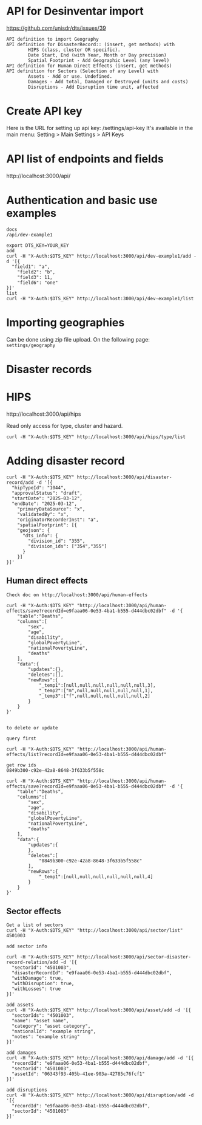 # API for Desinventar import

https://github.com/unisdr/dts/issues/39

```
API definition to import Geography
API definition for DisasterRecord:: (insert, get methods) with
		HIPS (class, cluster OR specific).
		Date Start, End (with Year, Month or Day precision)
		Spatial Footprint - Add Geographic Level (any level)
API definition for Human Direct Effects (insert, get methods)
API definition for Sectors (Selection of any Level) with
		Assets - Add or use. Undefined.
		Damages - Add total, Damaged or Destroyed (units and costs)
		Disruptions - Add Disruption time unit, affected
```


# Create API key

Here is the URL for setting up api key: /settings/api-key
It's available in the main menu: Setting > Main Settings > API Keys

# API list of endpoints and fields

http://localhost:3000/api/

# Authentication and basic use examples

```
docs
/api/dev-example1

export DTS_KEY=YOUR_KEY
add
curl -H "X-Auth:$DTS_KEY" http://localhost:3000/api/dev-example1/add -d '[{
  "field1": "a",
	"field2": "b",
	"field3": 11,
	"field6": "one"
}]'
list
curl -H "X-Auth:$DTS_KEY" http://localhost:3000/api/dev-example1/list

```

# Importing geographies

Can be done using zip file upload. On the following page: `settings/geography`

# Disaster records

# HIPS

http://localhost:3000/api/hips

Read only access for type, cluster and hazard.
```
curl -H "X-Auth:$DTS_KEY" http://localhost:3000/api/hips/type/list
```

# Adding disaster record

```
curl -H "X-Auth:$DTS_KEY" http://localhost:3000/api/disaster-record/add -d '[{
  "hipTypeId": "1044",
  "approvalStatus": "draft",
  "startDate": "2025-03-12",
  "endDate": "2025-03-12",
	"primaryDataSource": "x",
	"validatedBy": "x",
	"originatorRecorderInst": "a",
	"spatialFootprint": [{
    "geojson": {
      "dts_info": {
        "division_id": "355",
        "division_ids": ["354","355"]
      }
	}]
}]'
```

## Human direct effects
```
Check doc on http://localhost:3000/api/human-effects

curl -H "X-Auth:$DTS_KEY" "http://localhost:3000/api/human-effects/save?recordId=e9faaa06-0e53-4ba1-b555-d444dbc02dbf" -d '{
	"table":"Deaths",
	"columns":[
		"sex",
		"age",
		"disability",
		"globalPovertyLine",
		"nationalPovertyLine",
		"deaths"
	],
	"data":{
		"updates":{},
		"deletes":[],
		"newRows":{
			"_temp1":[null,null,null,null,null,null,3],
			"_temp2":["m",null,null,null,null,null,1],
			"_temp3":["f",null,null,null,null,null,2]
		}
	}
}'


to delete or update

query first

curl -H "X-Auth:$DTS_KEY" "http://localhost:3000/api/human-effects/list?recordId=e9faaa06-0e53-4ba1-b555-d444dbc02dbf"

get row ids
0849b300-c92e-42a8-8648-3f633b5f558c

curl -H "X-Auth:$DTS_KEY" "http://localhost:3000/api/human-effects/save?recordId=e9faaa06-0e53-4ba1-b555-d444dbc02dbf" -d '{
	"table":"Deaths",
	"columns":[
		"sex",
		"age",
		"disability",
		"globalPovertyLine",
		"nationalPovertyLine",
		"deaths"
	],
	"data":{
		"updates":{
		},
		"deletes":[
			"0849b300-c92e-42a8-8648-3f633b5f558c"
		],
		"newRows":{
			"_temp1":[null,null,null,null,null,null,4]
		}
	}
}'

```

## Sector effects

```
Get a list of sectors
curl -H "X-Auth:$DTS_KEY" "http://localhost:3000/api/sector/list"
4501003

add sector info

curl -H "X-Auth:$DTS_KEY" http://localhost:3000/api/sector-disaster-record-relation/add -d '[{
  "sectorId": "4501003",
  "disasterRecordId": "e9faaa06-0e53-4ba1-b555-d444dbc02dbf",
  "withDamage": true,
  "withDisruption": true,
  "withLosses": true
}]'

add assets
curl -H "X-Auth:$DTS_KEY" http://localhost:3000/api/asset/add -d '[{
  "sectorIds": "4501003",
  "name": "asset name",
  "category": "asset category",
  "nationalId": "example string",
  "notes": "example string"
}]'

add damages
curl -H "X-Auth:$DTS_KEY" http://localhost:3000/api/damage/add -d '[{
  "recordId": "e9faaa06-0e53-4ba1-b555-d444dbc02dbf",
  "sectorId": "4501003",
  "assetId": "06343f93-405b-41ee-903a-42785c76fcf1"
}]'

add disruptions
curl -H "X-Auth:$DTS_KEY" http://localhost:3000/api/disruption/add -d '[{
  "recordId": "e9faaa06-0e53-4ba1-b555-d444dbc02dbf",
  "sectorId": "4501003"
}]'
		
```
